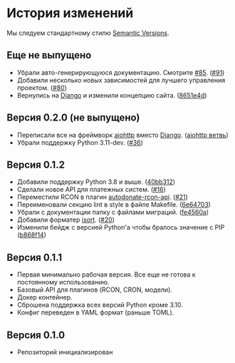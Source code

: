 # История изменений

Мы следуем стандартному стилю [Semantic Versions](https://semver.org/).

## Еще не выпущено

- Убрали авто-генерирующуюся документацию. Смотрите [#85](https://github.com/fire-square/autodonate/issues/85). ([#91](https://github.com/fire-square/autodonate/pull/91))
- Добавили несколько новых зависимостей для лучшего управления проектом. ([#80](https://github.com/fire-square/autodonate/pull/80))
- Вернулись на [Django](https://pypi.org/project/Django) и изменили концепцию сайта. ([8651e4d](https://github.com/fire-square/autodonate/commit/8651e4d31b798ef44acbf1d8a9f99b4a082197f2))

## Версия 0.2.0 (не выпущено)

- Переписали все на фреймворк [aiohttp](https://pypi.org/project/aiohttp) вместо [Django](https://pypi.org/project/Django). ([aiohttp ветвь](https://github.com/fire-squad/autodonate/tree/aiohttp))
- Убрали поддержку Python 3.11-dev. ([#36](https://github.com/fire-squad/autodonate/pull/36))

## Версия 0.1.2

- Добавили поддержку Python 3.8 и выше. ([40bb312](https://github.com/fire-squad/autodonate/commit/40bb3123b1db0a7591025a34757e21724acc40fd))
- Сделали новое API для платежных систем. ([#16](https://github.com/fire-squad/autodonate/pull/16))
- Переместили RCON в плагин [autodonate-rcon-api](https://github.com/fire-squad/autodonate-rcon-api). ([#21](https://github.com/fire-squad/autodonate/pull/21))
- Переименовали секцию lint в style в файле Makefile. ([6e64703](https://github.com/fire-squad/autodonate/commit/6e647036901a1c4b3e214a45ab3ccf14731fb53d))
- Убрали с документации папку с файлами миграций. ([fe4560a](https://github.com/fire-squad/autodonate/commit/fe4560ac336f76d898e141ff66019ce189473571))
- Добавили форматер [isort](https://pypi.org/project/isort). ([#20](https://github.com/fire-squad/autodonate/pull/20))
- Изменили бейдж с версией Python'а чтобы бралось значение с PIP ([b868f14](https://github.com/fire-squad/autodonate/commit/b868f142075ab2540bdea627fb60ff37ab324338))

## Версия 0.1.1

- Первая минимально рабочая версия. Все еще не готова к постоянному использованию.
- Базовый API для плагинов (RCON, CRON, модели).
- Докер контейнер.
- Сброшена поддержка всех версий Python кроме 3.10.
- Конфиг переведен в YAML формат (раньше TOML).

## Версия 0.1.0

- Репозиторий инициализирован
